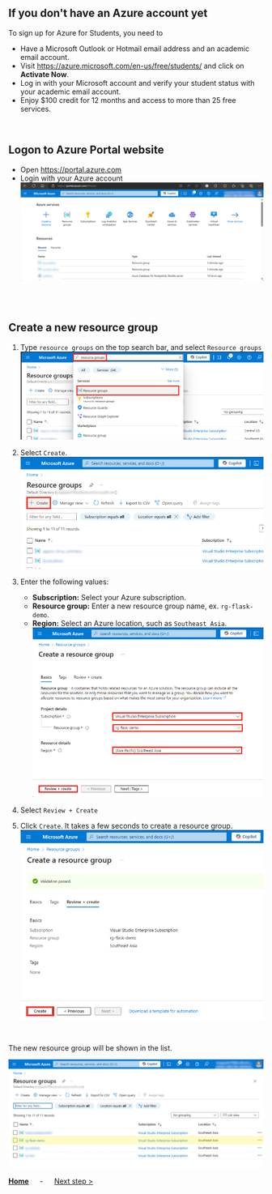 ## If you don't have an Azure account yet
To sign up for Azure for Students, you need to
* Have a Microsoft Outlook or Hotmail email address and an academic email account.
* Visit https://azure.microsoft.com/en-us/free/students/ and click on **Activate Now**.
* Log in with your Microsoft account and verify your student status with your academic email account.
* Enjoy $100 credit for 12 months and access to more than 25 free services.

<br>

## Logon to Azure Portal website
* Open https://portal.azure.com <br>
* Login with your Azure account <br>
![Azure Portal Website](Azure_Portal.png)
<br>
<br>

## Create a new resource group
1. Type `resource groups` on the top search bar, and select `Resource groups`
   ![select "Resource groups"](select_resource_groups.png)
   
2. Select `Create`.<br>
   ![select "Create"](select_create_resource_groups.png)
  
4. Enter the following values:
   * **Subscription:**  Select your Azure subscription.
   * **Resource group:**  Enter a new resource group name, ex. `rg-flask-demo`.
   * **Region:**  Select an Azure location, such as `Southeast Asia`.<br>
   ![Enter values](create_a_resource_group.png)

5. Select `Review + Create`

6. Click `Create`. It takes a few seconds to create a resource group.<br>
   ![Click "Create"](create_a_resource_group2.png)
<br>

The new resource group will be shown in the list.<br>

![Resource groups](list_resource_groups.png)

**[Home](../README.md)** &emsp; - &emsp; [Next step >](../Step.1/Create_PostgreSQL_database.md)

